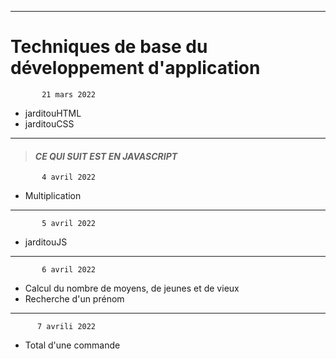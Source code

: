 ___
# **Techniques de base du développement d'application**




           21 mars 2022         

- jarditouHTML
- jarditouCSS
 

---------------------------------

> #### ***CE QUI SUIT EST EN JAVASCRIPT***




           4 avril 2022         

- Multiplication


___
           5 avril 2022         


- jarditouJS


___
           6 avril 2022          

- Calcul du nombre de moyens, de jeunes et de vieux
- Recherche d'un prénom


___
          7 avrili 2022          

- Total d'une commande